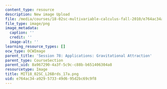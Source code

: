```yaml
---
content_type: resource
description: New image Upload
file: /media/courses/18-02sc-multivariable-calculus-fall-2010/e764ac34a929573349d695d2bc69c9f8_MIT18_02SC_L26Brds_17a.png
file_type: image/png
image_metadata:
  caption: ''
  credit: ''
  image-alt: ''
learning_resource_types: []
ocw_type: OCWImage
parent_title: 'Session 78: Applications: Gravitational Attraction'
parent_type: CourseSection
parent_uid: 8a967290-4a3f-5c9c-c88b-b651406304a8
resourcetype: Image
title: MIT18_02SC_L26Brds_17a.png
uid: e764ac34-a929-5733-49d6-95d2bc69c9f8
---
```

